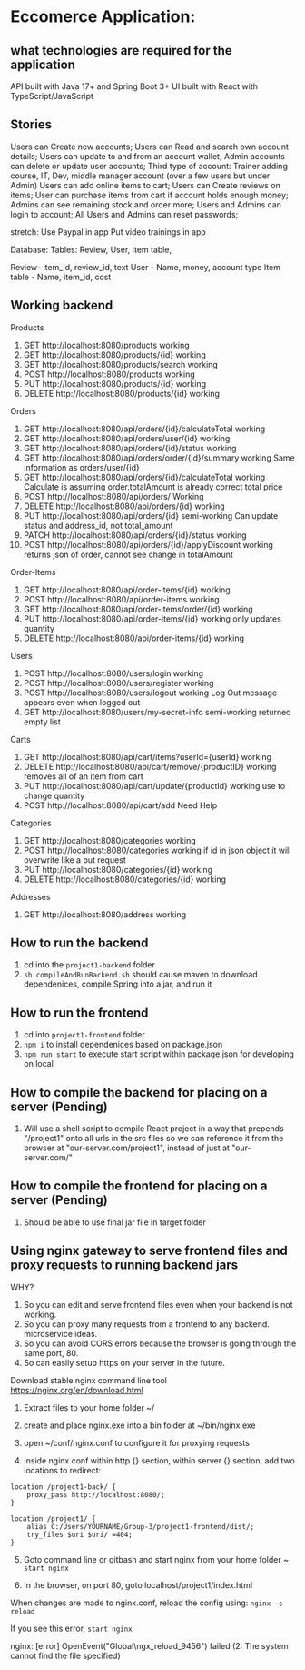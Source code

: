 # Eccomerce Application:

## what technologies are required for the application
API built with Java 17+ and Spring Boot 3+
UI built with React with TypeScript/JavaScript

## Stories
Users can Create new accounts;
Users can Read and search own account details;
Users can update to and from an account wallet;
Admin accounts can delete or update user accounts;
Third type of account: Trainer adding course, IT, Dev, middle manager account (over a few users but under Admin)
Users can add online items to cart;
Users can Create reviews on items;
User can purchase items from cart if account holds enough money;
Admins can see remaining stock and order more;
Users and Admins can login to account;
All Users and Admins can reset passwords;

stretch:
Use Paypal in app
Put video trainings in app

Database:
Tables: Review, User, Item table, 

Review- item_id, review_id, text
User - Name, money, account type
Item table - Name, item_id, cost

## Working backend

Products
1. GET http://localhost:8080/products 				working
2. GET http://localhost:8080/products/{id} 			working
3. GET http://localhost:8080/products/search			working
4. POST http://localhost:8080/products				working
5. PUT http://localhost:8080/products/{id}			working
6. DELETE http://localhost:8080/products/{id}			working

Orders
1. GET http://localhost:8080/api/orders/{id}/calculateTotal 	working
2. GET http://localhost:8080/api/orders/user/{id}		working
3. GET http://localhost:8080/api/orders/{id}/status		working
4. GET http://localhost:8080/api/orders/order/{id}/summary	working		Same information as orders/user/{id}
5. GET http://localhost:8080/api/orders/{id}/calculateTotal	working		Calculate is assuming order.totalAmount is already correct total price
6. POST http://localhost:8080/api/orders/			Working
7. DELETE http://localhost:8080/api/orders/{id}			working
8. PUT http://localhost:8080/api/orders/{id}			semi-working	Can update status and address_id, not total_amount
9. PATCH http://localhost:8080/api/orders/{id}/status		working
10. POST http://localhost:8080/api/orders/{id}/applyDiscount	working		returns json of order, cannot see change in totalAmount

Order-Items
1. GET http://localhost:8080/api/order-items/{id} 		working
2. POST http://localhost:8080/api/order-items			working
3. GET http://localhost:8080/api/order-items/order/{id}		working
4. PUT http://localhost:8080/api/order-items/{id}		working		only updates quantity
5. DELETE http://localhost:8080/api/order-items/{id}		working

Users
1. POST http://localhost:8080/users/login			working
2. POST http://localhost:8080/users/register			working
3. POST http://localhost:8080/users/logout			working		Log Out message appears even when logged out
4. GET http://localhost:8080/users/my-secret-info		semi-working	returned empty list

Carts
1. GET http://localhost:8080/api/cart/items?userId={userId}	working
2. DELETE http://localhost:8080/api/cart/remove/{productID}	working		removes all of an item from cart
3. PUT http://localhost:8080/api/cart/update/{productId}	working		use to change quantity
4. POST http://localhost:8080/api/cart/add			Need Help
   
Categories
1. GET http://localhost:8080/categories				working
2. POST http://localhost:8080/categories			working		if id in json object it will overwrite like a put request
3. PUT http://localhost:8080/categories/{id}			working
4. DELETE http://localhost:8080/categories/{id}			working

Addresses
1. GET http://localhost:8080/address				working

   
## How to run the backend

1. cd into the ```project1-backend``` folder
2. ```sh compileAndRunBackend.sh``` should cause maven to download dependenices, compile Spring into a jar, and run it

## How to run the frontend
1. cd into ```project1-frontend``` folder
2. ```npm i``` to install dependenices based on package.json
3. ```npm run start``` to execute start script within package.json for developing on local

## How to compile the backend for placing on a server (Pending)

1. Will use a shell script to compile React project in a way that prepends "/project1" onto all urls in the src files so we can reference it from the browser at "our-server.com/project1", instead of just at "our-server.com/"

## How to compile the frontend for placing on a server (Pending)

1. Should be able to use final jar file in target folder


## Using nginx gateway to serve frontend files and proxy requests to running backend jars

WHY?
1. So you can edit and serve frontend files even when your backend is not working.
2. So you can proxy many requests from a frontend to any backend. microservice ideas.
3. So you can avoid CORS errors because the browser is going through the same port, 80.
4. So can easily setup https on your server in the future.

Download stable nginx command line tool https://nginx.org/en/download.html

1. Extract files to your home folder ~/

2. create and place nginx.exe into a bin folder at ~/bin/nginx.exe

3. open ~/conf/nginx.conf to configure it for proxying requests

4. Inside nginx.conf within http {} section, within server {} section, add two locations to redirect:
```
location /project1-back/ {
	proxy_pass http://localhost:8080/;
}

location /project1/ {
	alias C:/Users/YOURNAME/Group-3/project1-frontend/dist/;
	try_files $uri $uri/ =404;
}
```
5. Goto command line or gitbash and start nginx from your home folder ~
```start nginx```

6. In the browser, on port 80, goto localhost/project1/index.html

When changes are made to nginx.conf, reload the config using:
```nginx -s reload```

If you see this error, ```start nginx```

nginx: [error] OpenEvent("Global\ngx_reload_9456") failed (2: The system cannot find the file specified)

